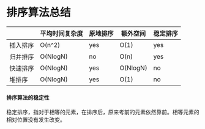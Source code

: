 # 排序算法总结

|         | 平均时间复杂度 | 原地排序 | 额外空间 | 稳定排序 |
| -  | -  |  - |  - | - |
| 插入排序 | O(n^2)   | yes      | O(1)     | yes      |
| 归并排序 | O(NlogN) | no       | O(n)     | yes      |
| 快速排序 | O(NlogN) | yes      | O(NlogN) | no       |
| 堆排序   | O(NlogN) | yes      | O(1)     | no       |

#### 排序算法的稳定性
稳定排序，指对于相等的元素，在排序后，原来考前的元素依然靠前。相等元素的相对位置没有发生改变。

